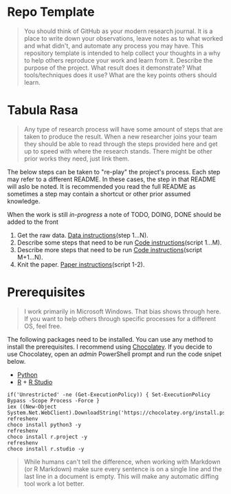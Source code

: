 # Repo Template

> You should think of GitHub as your modern research journal.
> It is a place to write down your observations, leave notes as to what worked and what didn't, and automate any process you may have.
> This repository template is intended to help collect your thoughts in a why to help others reproduce your work and learn from it.
> Describe the purpose of the project.
> What result does it demonstrate?
> What tools/techniques does it use?
> What are the key points others should learn.

# Tabula Rasa

> Any type of research process will have some amount of steps that are taken to produce the result.
> When a new researcher joins your team they should be able to read through the steps provided here and get up to speed with where the research stands.
> There might be other prior works they need, just link them.

The below steps can be taken to "re-play" the project's process.
Each step may refer to a different README.
In these cases, the step in that README will aslo be noted.
It is recommended you read the full README as sometimes a step may contain a shortcut or other prior assumed knowledge.

When the work is still _in-progress_ a note of TODO, DOING, DONE should be added to the front

01. Get the raw data.
    [Data instructions](./data/README.md)(step 1...N).
02. Describe some steps that need to be run
    [Code instructions](./code/README.md)(script 1...M).
03. Describe more steps that need to be run
    [Code instructions](./code/README.md)(script M+1...N).
04. Knit the paper.
    [Paper instructions](./paper/README.md)(script 1-2).


# Prerequisites

> I work primarily in Microsoft Windows.
> That bias shows through here.
> If you want to help others through specific processes for a different OS, feel free.

The following packages need to be installed.
You can use any method to install the prerequisites.
I recommend using [Chocolatey](https://chocolatey.org/install).
If you decide to use Chocolatey, open an _admin_ PowerShell prompt and run the code snipet below.

* [Python](https://www.python.org/downloads/)
* [R](https://cran.r-project.org/bin/windows/base/) + [R Studio](https://www.rstudio.com/products/rstudio/download/)
  
```{ps1}
if('Unrestricted' -ne (Get-ExecutionPolicy)) { Set-ExecutionPolicy Bypass -Scope Process -Force }
iex ((New-Object System.Net.WebClient).DownloadString('https://chocolatey.org/install.ps1'))
refreshenv
choco install python3 -y
refreshenv
choco install r.project -y
refreshenv
choco install r.studio -y
```

> While humans can't tell the difference, when working with Markdown (or R Markdown) make sure every sentence is on a single line and the last line in a document is empty.
> This will make any automatic diffing tool work a lot better.
